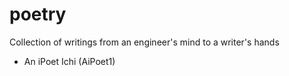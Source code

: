 # poetry
Collection of writings from an engineer's mind to a writer's hands 
- An iPoet Ichi (AiPoet1)
